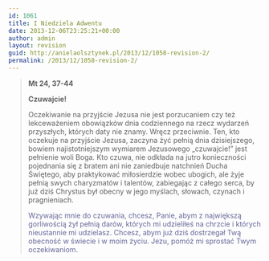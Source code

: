 ```yaml
---
id: 1061
title: I Niedziela Adwentu
date: 2013-12-06T23:25:21+00:00
author: admin
layout: revision
guid: http://anielaolsztynek.pl/2013/12/1058-revision-2/
permalink: /2013/12/1058-revision-2/
---
```

> **Mt 24, 37-44**
> 
> **Czuwajcie!**
> 
> Oczekiwanie na przyjście Jezusa nie jest porzucaniem czy też lekceważeniem obowiązków dnia codziennego na rzecz wydarzeń przyszłych, których daty nie znamy. Wręcz przeciwnie. Ten, kto oczekuje na przyjście Jezusa, zaczyna żyć pełnią dnia dzisiejszego, bowiem najistotniejszym wymiarem Jezusowego &#8222;czuwajcie!&#8221; jest pełnienie woli Boga. Kto czuwa, nie odkłada na jutro konieczności pojednania się z bratem ani nie zaniedbuje natchnień Ducha Świętego, aby praktykować miłosierdzie wobec ubogich, ale żyje pełnią swych charyzmatów i talentów, zabiegając z całego serca, by już dziś Chrystus był obecny w jego myślach, słowach, czynach i pragnieniach.
> 
> <span style="color: #666699;">Wzywając mnie do czuwania, chcesz, Panie, abym z największą gorliwością żył pełnią darów, których mi udzieliłeś na chrzcie i których nieustannie mi udzielasz. Chcesz, abym już dziś dostrzegał Twą obecność w świecie i w moim życiu. Jezu, pomóż mi sprostać Twym oczekiwaniom.</span>
